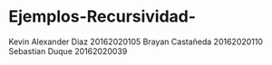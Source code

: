 # Ejemplos-Recursividad-

Kevin Alexander Diaz  20162020105
Brayan Castañeda      20162020110
Sebastian Duque        20162020039
